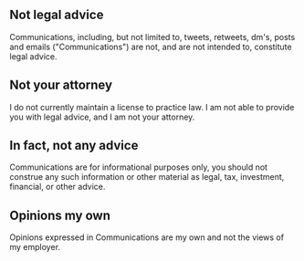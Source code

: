 ## Not legal advice

Communications, including, but not limited to, tweets, retweets, dm's, posts and emails ("Communications") are not, and are not intended to, constitute legal advice.

## Not your attorney

I do not currently maintain a license to practice law. I am not able to provide you with legal advice, and I am not your attorney.  

## In fact, not any advice

Communications are for informational purposes only, you should not construe any such information or other material as legal, tax, investment, financial, or other advice.

## Opinions my own

Opinions expressed in Communications are my own and not the views of my employer. 
